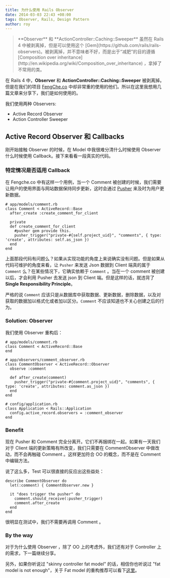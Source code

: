 ```yaml
---
title: 为什么使用 Rails Observer
date: 2014-03-03 22:43 +08:00
tags: Observer, Rails, Design Pattern
author: roy
---
```


<aside class="aside-block">
  <blockquote>
    <p>**Observer** 和 **ActionController::Caching::Sweeper** 虽然在 Rails 4 中被剥离掉，但是可以使用这个 [Gem](https://github.com/rails/rails-observers)。被剥离掉，并不意味者不好，而是出于“减肥”的目的遵循 [Composition over inheritance](http://en.wikipedia.org/wiki/Composition_over_inheritance) ，拿掉了不常用的类。</p>
  </blockquote>
</aside>

在 Rails 4 中，**Observer** 和 **ActionController::Caching::Sweeper** 被剥离掉。但是在我们的项目 [FengChe.co](http://fengche.co) 中却非常重的使用的他们。所以在这里我想用几篇文章来分享下，我们是如何使用的。

我们使用两种 Observers:

* Active Record Observer
* Action Controller Sweeper

## Active Record Observer 和 Callbacks

刚开始接触 Observer 的时候，在 Model 中我很难分清什么时候使用 Observer 什么时候使用 Callback。接下来看看一段真实的代码。

### 特定情况是否适用 Callback

在 Fengche.co 中有这样一个用例，当一个 Comment 被创建的时候，我们需要让用户的使用界面与网站数据保持同步更新，这时会通过 [Pusher](http://pusher.com) 来及时为用户更新数据。

```
# app/models/comment.rb
class Comment < ActiveRecord::Base
  after_create :create_comment_for_client

  private
  def create_comment_for_client
    #pusher gem provide this.
    pusher_trigger("private-#{self.project_uid}", "comments", { type: 'create', attributes: self.as_json })
  end
end
```

上面那段代码有问题么？如果从实现功能的角度上来说确实没有问题。但是如果从代码可维护的角度来看，让 `Pusher` 来发送 Json 数据到 Client 端真的属于 `Comment` 么？在某些情况下，它确实依赖于 `Comment` 。当在一个 comment 被创建以后，才会利用 Pusher 去发送 json 到 Client 端。但是这样的话，就违背了 **Single Responsibility Principle**。

严格的说 `Comment` 应该只是从数据库中获取数据、更新数据，删除数据，以及对获取的数据加以格式化或者加以区分。`Comment` 不应该知道也不关心创建之后的行为。

### Solution: Observer

我们使用 Observer 重构后：

```
# app/models/comment.rb
class Comment < ActiveRecord::Base
end
```

```
# app/observers/comment_observer.rb
class CommentObserver < ActiveRecord::Observer
  observe :comment

  def after_create(comment)
    pusher_trigger("private-#{comment.project_uid}", "comments", { type: 'create', attributes: comment.as_json })
  end
end
```

```
# config/application.rb
class Application < Rails::Application
  config.active_record.observers = :comment_observer
end
```

### Benefit

现在 Pusher 和 Comment 完全分离开。它们不再捆绑在一起。如果有一天我们对于 Client 端的更新策略有所改变，我们只需要在 CommentObserver 中做改动，而不会再触碰 Comment 。这样更加符合 OO 的概念，而不是在 Comment 中编辑方法。

说了这么多，Test 可以很直接的反应出这些益处：

```
describe CommentObserver do
  let(:comment) { CommentObserver.new }

  it "does trigger the pusher" do
    comment.should_receive(:pusher_trigger)
    comment.after_create
  end
end
```

很明显在测试中，我们不需要再调用 Comment 。

### By the way

对于为什么使用 Observer ，除了 OO 上的考虑外，我们还有对于 Controller 上的需求，下一篇继续分享。

另外，如果你听说过 "skinny controller fat model" 的话，相信你也听说过 "fat model is not enough"，关于 Fat model 的重构推荐可以看下[这里](http://yedingding.com/2013/03/04/steps-to-refactor-controller-and-models-in-rails-projects.html)。
